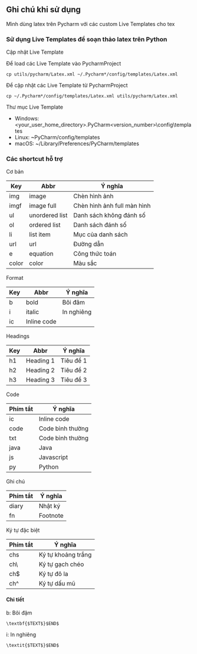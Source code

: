 ## Ghi chú khi sử dụng  

Mình dùng latex trên Pycharm với các custom Live Templates cho tex

### Sử dụng Live Templates để soạn thảo latex trên Python

Cập nhật Live Template

Để load các Live Template vào PycharmProject

```
cp utils/pycharm/Latex.xml ~/.Pycharm*/config/templates/Latex.xml
```

Để cập nhật các Live Template từ PycharmProject

```
cp ~/.Pycharm*/config/templates/Latex.xml utils/pycharm/Latex.xml
```

Thư mục Live Template

* Windows: <your_user_home_directory>\.PyCharm<version_number>\config\templates
* Linux: ~PyCharm<version>/config/templates
* macOS: ~/Library/Preferences/PyCharm<version>/templates

### Các shortcut hỗ trợ

Cơ bản 

| Key   | Abbr           | Ý nghĩa                     |
|-------|----------------|-----------------------------|
| img   | image          | Chèn hình ảnh               |
| imgf  | image full     | Chèn hình ảnh full màn hình |
| ul    | unordered list | Danh sách không đánh số     |
| ol    | ordered list   | Danh sách đánh số           |
| li    | list item      | Mục của danh sách           |
| url   | url            | Đường dẫn                   |
| e     | equation       | Công thức toán              |
| color | color          | Màu sắc                     |


Format 

| Key   | Abbr           | Ý nghĩa                     |
|-------|----------------|-----------------------------|
| b     | bold           | Bôi đâm                     |
| i     | italic         | In nghiêng                  |
| ic    | Inline code    |                             |

Headings

| Key   | Abbr           | Ý nghĩa                     |
|-------|----------------|-----------------------------|
| h1    | Heading 1      | Tiêu đề 1                   |
| h2    | Heading 2      | Tiêu đề 2                   |
| h3    | Heading 3      | Tiêu đề 3                   |

Code

| Phím tắt | Ý nghĩa          |
|----------|------------------|
| ic       | Inline code      |
| code     | Code bình thường |
| txt      | Code bình thường |
| java     | Java             |
| js       | Javascript       |
| py       | Python           |


Ghi chú

| Phím tắt | Ý nghĩa       |
|----------|---------------|
| diary    | Nhật ký       |
| fn       | Footnote      | 

Ký tự đặc biệt

| Phím tắt | Ý nghĩa            |
|----------|--------------------|
| chs      | Ký tự khoảng trắng |
| ch\      | Ký tự gạch chéo    |
| ch$      | Ký tự đô la        |
| ch^      | Ký tự dấu mũ       | 

#### Chi tiết 

b: Bôi đậm

```
\textbf{$TEXT$}$END$
```

i: In nghiêng

```
\textit{$TEXT$}$END$
```